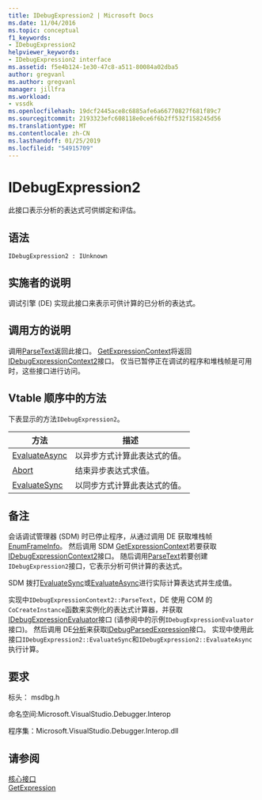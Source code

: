 ```yaml
---
title: IDebugExpression2 | Microsoft Docs
ms.date: 11/04/2016
ms.topic: conceptual
f1_keywords:
- IDebugExpression2
helpviewer_keywords:
- IDebugExpression2 interface
ms.assetid: f5e4b124-1e30-47c8-a511-80084a02dba5
author: gregvanl
ms.author: gregvanl
manager: jillfra
ms.workload:
- vssdk
ms.openlocfilehash: 19dcf2445ace8c6885afe6a66770827f681f89c7
ms.sourcegitcommit: 2193323efc608118e0ce6f6b2ff532f158245d56
ms.translationtype: MT
ms.contentlocale: zh-CN
ms.lasthandoff: 01/25/2019
ms.locfileid: "54915709"
---
```

# <a name="idebugexpression2"></a>IDebugExpression2
此接口表示分析的表达式可供绑定和评估。  
  
## <a name="syntax"></a>语法  
  
```  
IDebugExpression2 : IUnknown  
```  
  
## <a name="notes-for-implementers"></a>实施者的说明  
 调试引擎 (DE) 实现此接口来表示可供计算的已分析的表达式。  
  
## <a name="notes-for-callers"></a>调用方的说明  
 调用[ParseText](../../../extensibility/debugger/reference/idebugexpressioncontext2-parsetext.md)返回此接口。 [GetExpressionContext](../../../extensibility/debugger/reference/idebugstackframe2-getexpressioncontext.md)将返回[IDebugExpressionContext2](../../../extensibility/debugger/reference/idebugexpressioncontext2.md)接口。 仅当已暂停正在调试的程序和堆栈帧是可用时，这些接口进行访问。  
  
## <a name="methods-in-vtable-order"></a>Vtable 顺序中的方法  
 下表显示的方法`IDebugExpression2`。  
  
|方法|描述|  
|------------|-----------------|  
|[EvaluateAsync](../../../extensibility/debugger/reference/idebugexpression2-evaluateasync.md)|以异步方式计算此表达式的值。|  
|[Abort](../../../extensibility/debugger/reference/idebugexpression2-abort.md)|结束异步表达式求值。|  
|[EvaluateSync](../../../extensibility/debugger/reference/idebugexpression2-evaluatesync.md)|以同步方式计算此表达式的值。|  
  
## <a name="remarks"></a>备注  
 会话调试管理器 (SDM) 时已停止程序，从通过调用 DE 获取堆栈帧[EnumFrameInfo](../../../extensibility/debugger/reference/idebugthread2-enumframeinfo.md)。 然后调用 SDM [GetExpressionContext](../../../extensibility/debugger/reference/idebugstackframe2-getexpressioncontext.md)若要获取[IDebugExpressionContext2](../../../extensibility/debugger/reference/idebugexpressioncontext2.md)接口。 随后调用[ParseText](../../../extensibility/debugger/reference/idebugexpressioncontext2-parsetext.md)若要创建`IDebugExpression2`接口，它表示分析可供计算的表达式。  
  
 SDM 拨打[EvaluateSync](../../../extensibility/debugger/reference/idebugexpression2-evaluatesync.md)或[EvaluateAsync](../../../extensibility/debugger/reference/idebugexpression2-evaluateasync.md)进行实际计算表达式并生成值。  
  
 实现中`IDebugExpressionContext2::ParseText`，DE 使用 COM 的`CoCreateInstance`函数来实例化的表达式计算器，并获取[IDebugExpressionEvaluator](../../../extensibility/debugger/reference/idebugexpressionevaluator.md)接口 (请参阅中的示例`IDebugExpressionEvaluator`接口)。 然后调用 DE[分析](../../../extensibility/debugger/reference/idebugexpressionevaluator-parse.md)来获取[IDebugParsedExpression](../../../extensibility/debugger/reference/idebugparsedexpression.md)接口。 实现中使用此接口`IDebugExpression2::EvaluateSync`和`IDebugExpression2::EvaluateAsync`执行计算。  
  
## <a name="requirements"></a>要求  
 标头： msdbg.h  
  
 命名空间:Microsoft.VisualStudio.Debugger.Interop  
  
 程序集：Microsoft.VisualStudio.Debugger.Interop.dll  
  
## <a name="see-also"></a>请参阅  
 [核心接口](../../../extensibility/debugger/reference/core-interfaces.md)   
 [GetExpression](../../../extensibility/debugger/reference/idebugexpressionevaluationcompleteevent2-getexpression.md)